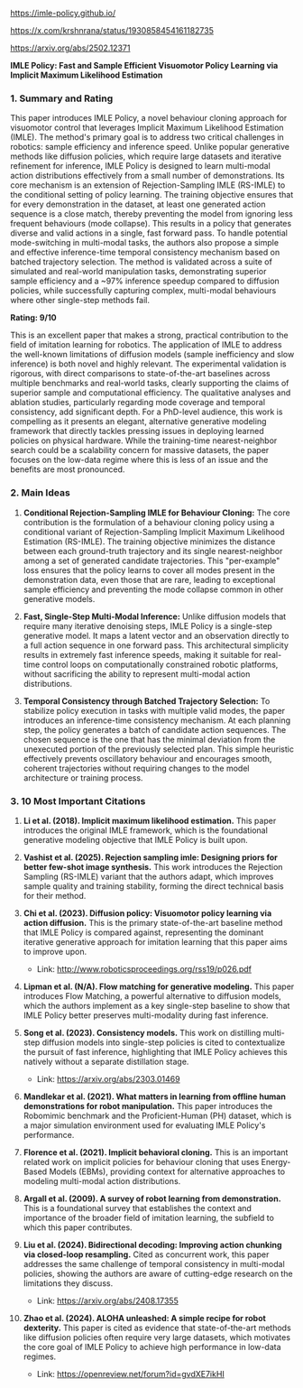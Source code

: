 https://imle-policy.github.io/

https://x.com/krshnrana/status/1930858454161182735

https://arxiv.org/abs/2502.12371

**IMLE Policy: Fast and Sample Efficient Visuomotor Policy Learning via Implicit Maximum Likelihood Estimation**

### 1. Summary and Rating

This paper introduces IMLE Policy, a novel behaviour cloning approach for visuomotor control that leverages Implicit Maximum Likelihood Estimation (IMLE). The method's primary goal is to address two critical challenges in robotics: sample efficiency and inference speed. Unlike popular generative methods like diffusion policies, which require large datasets and iterative refinement for inference, IMLE Policy is designed to learn multi-modal action distributions effectively from a small number of demonstrations. Its core mechanism is an extension of Rejection-Sampling IMLE (RS-IMLE) to the conditional setting of policy learning. The training objective ensures that for every demonstration in the dataset, at least one generated action sequence is a close match, thereby preventing the model from ignoring less frequent behaviours (mode collapse). This results in a policy that generates diverse and valid actions in a single, fast forward pass. To handle potential mode-switching in multi-modal tasks, the authors also propose a simple and effective inference-time temporal consistency mechanism based on batched trajectory selection. The method is validated across a suite of simulated and real-world manipulation tasks, demonstrating superior sample efficiency and a ~97% inference speedup compared to diffusion policies, while successfully capturing complex, multi-modal behaviours where other single-step methods fail.

**Rating: 9/10**

This is an excellent paper that makes a strong, practical contribution to the field of imitation learning for robotics. The application of IMLE to address the well-known limitations of diffusion models (sample inefficiency and slow inference) is both novel and highly relevant. The experimental validation is rigorous, with direct comparisons to state-of-the-art baselines across multiple benchmarks and real-world tasks, clearly supporting the claims of superior sample and computational efficiency. The qualitative analyses and ablation studies, particularly regarding mode coverage and temporal consistency, add significant depth. For a PhD-level audience, this work is compelling as it presents an elegant, alternative generative modeling framework that directly tackles pressing issues in deploying learned policies on physical hardware. While the training-time nearest-neighbor search could be a scalability concern for massive datasets, the paper focuses on the low-data regime where this is less of an issue and the benefits are most pronounced.

### 2. Main Ideas

1.  **Conditional Rejection-Sampling IMLE for Behaviour Cloning:** The core contribution is the formulation of a behaviour cloning policy using a conditional variant of Rejection-Sampling Implicit Maximum Likelihood Estimation (RS-IMLE). The training objective minimizes the distance between each ground-truth trajectory and its single nearest-neighbor among a set of generated candidate trajectories. This "per-example" loss ensures that the policy learns to cover all modes present in the demonstration data, even those that are rare, leading to exceptional sample efficiency and preventing the mode collapse common in other generative models.

2.  **Fast, Single-Step Multi-Modal Inference:** Unlike diffusion models that require many iterative denoising steps, IMLE Policy is a single-step generative model. It maps a latent vector and an observation directly to a full action sequence in one forward pass. This architectural simplicity results in extremely fast inference speeds, making it suitable for real-time control loops on computationally constrained robotic platforms, without sacrificing the ability to represent multi-modal action distributions.

3.  **Temporal Consistency through Batched Trajectory Selection:** To stabilize policy execution in tasks with multiple valid modes, the paper introduces an inference-time consistency mechanism. At each planning step, the policy generates a batch of candidate action sequences. The chosen sequence is the one that has the minimal deviation from the unexecuted portion of the previously selected plan. This simple heuristic effectively prevents oscillatory behaviour and encourages smooth, coherent trajectories without requiring changes to the model architecture or training process.

### 3. 10 Most Important Citations

1.  **Li et al. (2018). Implicit maximum likelihood estimation.**
    This paper introduces the original IMLE framework, which is the foundational generative modeling objective that IMLE Policy is built upon.

2.  **Vashist et al. (2025). Rejection sampling imle: Designing priors for better few-shot image synthesis.**
    This work introduces the Rejection Sampling (RS-IMLE) variant that the authors adapt, which improves sample quality and training stability, forming the direct technical basis for their method.

3.  **Chi et al. (2023). Diffusion policy: Visuomotor policy learning via action diffusion.**
    This is the primary state-of-the-art baseline method that IMLE Policy is compared against, representing the dominant iterative generative approach for imitation learning that this paper aims to improve upon.
    *   Link: http://www.roboticsproceedings.org/rss19/p026.pdf

4.  **Lipman et al. (N/A). Flow matching for generative modeling.**
    This paper introduces Flow Matching, a powerful alternative to diffusion models, which the authors implement as a key single-step baseline to show that IMLE Policy better preserves multi-modality during fast inference.

5.  **Song et al. (2023). Consistency models.**
    This work on distilling multi-step diffusion models into single-step policies is cited to contextualize the pursuit of fast inference, highlighting that IMLE Policy achieves this natively without a separate distillation stage.
    *   Link: https://arxiv.org/abs/2303.01469

6.  **Mandlekar et al. (2021). What matters in learning from offline human demonstrations for robot manipulation.**
    This paper introduces the Robomimic benchmark and the Proficient-Human (PH) dataset, which is a major simulation environment used for evaluating IMLE Policy's performance.

7.  **Florence et al. (2021). Implicit behavioral cloning.**
    This is an important related work on implicit policies for behaviour cloning that uses Energy-Based Models (EBMs), providing context for alternative approaches to modeling multi-modal action distributions.

8.  **Argall et al. (2009). A survey of robot learning from demonstration.**
    This is a foundational survey that establishes the context and importance of the broader field of imitation learning, the subfield to which this paper contributes.

9.  **Liu et al. (2024). Bidirectional decoding: Improving action chunking via closed-loop resampling.**
    Cited as concurrent work, this paper addresses the same challenge of temporal consistency in multi-modal policies, showing the authors are aware of cutting-edge research on the limitations they discuss.
    *   Link: https://arxiv.org/abs/2408.17355

10. **Zhao et al. (2024). ALOHA unleashed: A simple recipe for robot dexterity.**
    This paper is cited as evidence that state-of-the-art methods like diffusion policies often require very large datasets, which motivates the core goal of IMLE Policy to achieve high performance in low-data regimes.
    *   Link: https://openreview.net/forum?id=gvdXE7ikHI
